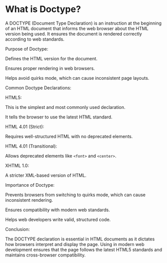 # What is Doctype?

A DOCTYPE (Document Type Declaration) is an instruction at the beginning of an HTML document that informs the web browser about the HTML version being used. It ensures the document is rendered correctly according to web standards.

Purpose of Doctype:

Defines the HTML version for the document.

Ensures proper rendering in web browsers.

Helps avoid quirks mode, which can cause inconsistent page layouts.

Common Doctype Declarations:

HTML5:

<!DOCTYPE html>

This is the simplest and most commonly used declaration.

It tells the browser to use the latest HTML standard.

HTML 4.01 (Strict):

<!DOCTYPE HTML PUBLIC "-//W3C//DTD HTML 4.01//EN" "http://www.w3.org/TR/html4/strict.dtd">

Requires well-structured HTML with no deprecated elements.

HTML 4.01 (Transitional):

<!DOCTYPE HTML PUBLIC "-//W3C//DTD HTML 4.01 Transitional//EN" "http://www.w3.org/TR/html4/loose.dtd">

Allows deprecated elements like `<font>` and `<center>`.

XHTML 1.0:

<!DOCTYPE html PUBLIC "-//W3C//DTD XHTML 1.0 Strict//EN" "http://www.w3.org/TR/xhtml1/DTD/xhtml1-strict.dtd">

A stricter XML-based version of HTML.

Importance of Doctype:

Prevents browsers from switching to quirks mode, which can cause inconsistent rendering.

Ensures compatibility with modern web standards.

Helps web developers write valid, structured code.

Conclusion:

The DOCTYPE declaration is essential in HTML documents as it dictates how browsers interpret and display the page. Using <!DOCTYPE html> in modern web development ensures that the page follows the latest HTML5 standards and maintains cross-browser compatibility.
